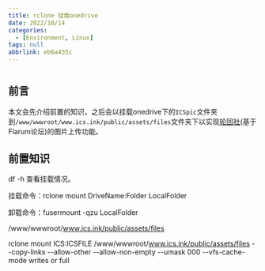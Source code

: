 ```yaml
---
title: rclone 挂载onedrive
date: 2022/10/14
categories:
  - [Environment, Linux]
tags: null
abbrlink: eb6a435c
---
```



# 

## 前言
本文会先介绍前置的知识，之后会以挂载onedrive下的`ICSpic`文件夹到`/www/wwwroot/www.ics.ink/public/assets/files`文件夹下以实现[轮回社](https://www.ics.ink/)(基于Flarum论坛)的图片上传功能。

## 前置知识


df -h 查看挂载情况。

挂载命令：rclone mount DriveName:Folder LocalFolder

卸载命令：fusermount -qzu LocalFolder


/www/wwwroot/www.ics.ink/public/assets/files

rclone mount ICS:ICSFILE /www/wwwroot/www.ics.ink/public/assets/files --copy-links --allow-other --allow-non-empty --umask 000 --vfs-cache-mode writes or full

